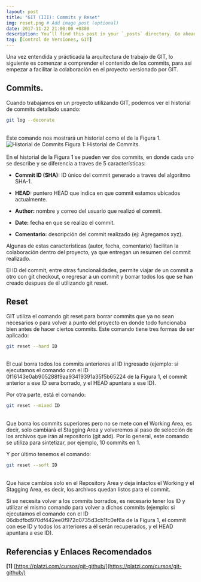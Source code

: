 ```yaml
---
layout: post
title: "GIT (III): Commits y Reset"
img: reset.png # Add image post (optional)
date: 2017-11-22 21:00:00 +0300
description: You’ll find this post in your `_posts` directory. Go ahead and edit it and re-build the site to see your changes. # Add post description (optional)
tag: [Control de Versiones, GIT]
---
```

Una vez entendida y prácticada la arquitectura de trabajo de GIT, lo siguiente es comenzar a comprender el contenido de los commits, para así empezar a facilitar la colaboración en el proyecto versionado por GIT.

## Commits.

Cuando trabajamos en un proyecto utilizando GIT, podemos ver el historial de commits detallado usando:
```bash
git log --decorate
```
<br/>
Este comando nos mostrará un historial como el de la Figura 1.

<div class="img_post_container">
<img class="img_post" src="https://imgur.com/oxIAc3b.png" alt="Historial de Commits">
Figura 1: Historial de Commits.
</div>
<br/>
En el historial de la Figura 1 se pueden ver dos commits, en donde cada uno se describe y se diferencia a traves de 5 características:

* **Commit ID (SHA):** ID único del commit generado a traves del algoritmo SHA-1.

* **HEAD:** puntero HEAD que indica en que commit estamos ubicados actualmente.

* **Author:** nombre y correo del usuario que realizó el commit.

* **Date:** fecha en que se realizo el commit.

* **Comentario:** descripción del commit realizado (ej: Agregamos xyz).

Algunas de estas características (autor, fecha, comentario) facilitan la colaboración dentro del proyecto, ya que entregan un resumen del commit realizado.

El ID del commit, entre otras funcionalidades, permite viajar de un commit a otro con git checkout, o regresar a un commit y borrar todos los que se han creado despues de él utilizando git reset.

## Reset

GIT utiliza el comando git reset para borrar commits que ya no sean necesarios o para volver a punto del proyecto en donde todo funcionaba bien antes de hacer ciertos commits. Este comando tiene tres formas de ser aplicado:
```bash
git reset --hard ID
```
<br/>
El cual borra todos los commits anteriores al ID ingresado (ejemplo: si ejecutamos el comando con el ID 0f16143e0ab905288f9aa93419391a35f5b65224 de la Figura 1, el commit anterior a ese ID sera borrado, y el HEAD apuntara a ese ID).

Por otra parte, está el comando:
```bash
git reset --mixed ID
```
<br/>
Que borra los commits superiores pero no se mete con el Working Area, es decir, solo cambiará el Stagging Area y volveremos al paso de selección de los archivos que irán al repositorio (git add). Por lo general, este comando se utiliza para sintetizar, por ejemplo, 10 commits en 1.

Y por último tenemos el comando:
```bash
git reset --soft ID
```
<br/>
Que hace cambios solo en el Repository Area y deja intactos el Working y el Stagging Area, es decir, los archivos quedan listos para el commit.

Si se necesita volver a los commits borrados, es necesario tener los ID y utilizar el mismo comando para volver a dichos commits (ejemplo: si ejecutamos el comando con el ID 06dbdfbd970df442ee0f972c0735d3cb1fc0ef6a de la Figura 1, el commit con ese ID y todos los anteriores a él serán recuperados, y el HEAD apuntara a ese ID).

## Referencias y Enlaces Recomendados

**[1]** [https://platzi.com/cursos/git-github/](https://platzi.com/cursos/git-github/)
